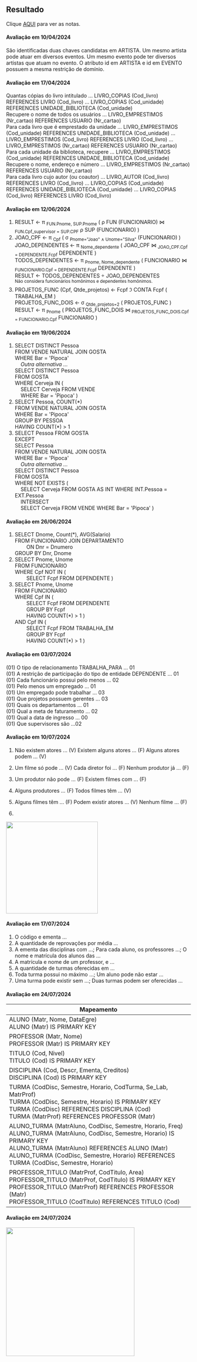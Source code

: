 ## Resultado

Clique [AQUI](../media/bd-2024-1-bcc-resumo.pdf) para ver as notas.

#### Avaliação em 10/04/2024
São identificadas duas chaves candidatas em ARTISTA. Um mesmo artista pode atuar em diversos eventos. Um mesmo evento pode ter diversos artistas que atuam no evento. O atributo id em ARTISTA e id em EVENTO possuem a mesma restrição de domínio.

#### Avaliação em 17/04/2024
Quantas cópias do livro intitulado ... LIVRO_COPIAS (Cod_livro) REFERENCES LIVRO (Cod_livro) ...
LIVRO_COPIAS (Cod_unidade) REFERENCES UNIDADE_BIBLIOTECA (Cod_unidade)<br>
Recupere o nome de todos os usuários ... LIVRO_EMPRESTIMOS (Nr_cartao) REFERENCES USUARIO (Nr_cartao)<br>
Para cada livro que é emprestado da unidade ... LIVRO_EMPRESTIMOS (Cod_unidade) REFERENCES UNIDADE_BIBLIOTECA (Cod_unidade) ... LIVRO_EMPRESTIMOS (Cod_livro) REFERENCES LIVRO (Cod_livro) ... LIVRO_EMPRESTIMOS (Nr_cartao) REFERENCES USUARIO (Nr_cartao)<br>
Para cada unidade da biblioteca, recupere ... LIVRO_EMPRESTIMOS (Cod_unidade) REFERENCES UNIDADE_BIBLIOTECA (Cod_unidade)<br>
Recupere o nome, endereço e número ... LIVRO_EMPRESTIMOS (Nr_cartao) REFERENCES USUARIO (Nr_cartao)<br>
Para cada livro cujo autor (ou coautor) ... LIVRO_AUTOR (Cod_livro) REFERENCES LIVRO (Cod_livro) ... LIVRO_COPIAS (Cod_unidade) REFERENCES UNIDADE_BIBLIOTECA (Cod_unidade) ... LIVRO_COPIAS (Cod_livro) REFERENCES LIVRO (Cod_livro)

#### Avaliação em 12/06/2024
1. RESULT ← π <sub>FUN.Pnome, SUP.Pnome</sub> ( ρ FUN (FUNCIONARIO) ⋈ <sub>FUN.Cpf_supervisor = SUP.CPF</sub> ρ SUP (FUNCIONARIO) )
1. JOAO_CPF ← π <sub>Cpf</sub> ( σ <sub>Pnome="Joao" &#8743; Unome="Silva"</sub> (FUNCIONARIO) )<br>
JOAO_DEPENDENTES ← π <sub>Nome_dependente</sub> ( JOAO_CPF ⋈ <sub>JOAO_CPF.Cpf = DEPENDENTE.Fcpf</sub> DEPENDENTE )<br>
TODOS_DEPENDENTES ← π <sub>Pnome, Nome_dependente</sub> ( FUNCIONARIO ⋈ <sub>FUNCIONARIO.Cpf = DEPENDENTE.Fcpf</sub> DEPENDENTE )<br>
RESULT ← TODOS_DEPENDENTES &#247; JOAO_DEPENDENTES<br>
<sup>Não considera funcionários homônimos e dependentes homônimos.</sup>
1. PROJETOS_FUNC (Cpf, Qtde_projetos) ← Fcpf ℑ CONTA Fcpf ( TRABALHA_EM )<br>
PROJETOS_FUNC_DOIS ← σ <sub>Qtde_projetos=2</sub> ( PROJETOS_FUNC )<br>
RESULT ← π <sub>Pnome</sub> ( PROJETOS_FUNC_DOIS ⋈ <sub>PROJETOS_FUNC_DOIS.Cpf = FUNCIONARIO.Cpf</sub> FUNCIONARIO )

#### Avaliação em 19/06/2024
1. SELECT DISTINCT Pessoa<br>
FROM VENDE NATURAL JOIN GOSTA<br>
WHERE Bar = 'Pipoca'<br>
&nbsp;&nbsp;&nbsp;&nbsp;_Outra alternativa ..._<br>
SELECT DISTINCT Pessoa<br>
FROM GOSTA<br>
WHERE Cerveja IN (<br>
&nbsp;&nbsp;&nbsp;&nbsp;SELECT Cerveja FROM VENDE<br>
&nbsp;&nbsp;&nbsp;&nbsp;WHERE Bar = 'Pipoca' )
2. SELECT Pessoa, COUNT(\*)<br>
FROM VENDE NATURAL JOIN GOSTA<br>
WHERE Bar = 'Pipoca'<br>
GROUP BY PESSOA<br>
HAVING COUNT(*) > 1
3. SELECT Pessoa FROM GOSTA<br>
EXCEPT<br>
SELECT Pessoa<br>
FROM VENDE NATURAL JOIN GOSTA<br>
WHERE Bar = 'Pipoca'<br>
&nbsp;&nbsp;&nbsp;&nbsp;_Outra alternativa ..._<br>
SELECT DISTINCT Pessoa<br>
FROM GOSTA<br>
WHERE NOT EXISTS (<br>
&nbsp;&nbsp;&nbsp;&nbsp;SELECT Cerveja FROM GOSTA AS INT WHERE INT.Pessoa = EXT.Pessoa<br>
&nbsp;&nbsp;&nbsp;&nbsp;INTERSECT<br>
&nbsp;&nbsp;&nbsp;&nbsp;SELECT Cerveja FROM VENDE WHERE Bar = 'Pipoca' )

#### Avaliação em 26/06/2024
1. SELECT Dnome, Count(*), AVG(Salario)<br>
FROM FUNCIONARIO JOIN DEPARTAMENTO<br>
&nbsp;&nbsp;&nbsp;&nbsp;&nbsp;&nbsp;&nbsp;&nbsp;ON Dnr = Dnumero<br>
GROUP BY Dnr, Dnome
2. SELECT Pnome, Unome<br>
FROM FUNCIONARIO<br>
WHERE Cpf NOT IN (<br>
&nbsp;&nbsp;&nbsp;&nbsp;&nbsp;&nbsp;&nbsp;&nbsp;SELECT Fcpf FROM DEPENDENTE )
3. SELECT Pnome, Unome<br>
FROM FUNCIONARIO<br>
WHERE	Cpf IN (<br>
&nbsp;&nbsp;&nbsp;&nbsp;&nbsp;&nbsp;&nbsp;&nbsp;SELECT Fcpf FROM DEPENDENTE<br>
&nbsp;&nbsp;&nbsp;&nbsp;&nbsp;&nbsp;&nbsp;&nbsp;GROUP BY Fcpf<br>
&nbsp;&nbsp;&nbsp;&nbsp;&nbsp;&nbsp;&nbsp;&nbsp;HAVING COUNT(\*) > 1 )<br>
AND Cpf IN (<br>
&nbsp;&nbsp;&nbsp;&nbsp;&nbsp;&nbsp;&nbsp;&nbsp;SELECT Fcpf FROM TRABALHA_EM<br>
&nbsp;&nbsp;&nbsp;&nbsp;&nbsp;&nbsp;&nbsp;&nbsp;GROUP BY Fcpf<br>
&nbsp;&nbsp;&nbsp;&nbsp;&nbsp;&nbsp;&nbsp;&nbsp;HAVING COUNT(\*) > 1 )

#### Avaliação em 03/07/2024

(01) O tipo de relacionamento TRABALHA_PARA ... 01<br>
(01) A restrição de participação do tipo de entidade DEPENDENTE ... 01<br>
(01) Cada funcionário possui pelo menos ... 02<br>
(01) Pelo menos um empregado ... 01<br>
(01) Um empregado pode trabalhar ... 03<br>
(01) Que projetos possuem gerentes ... 03<br>
(01) Quais os departamentos ... 01<br>
(01) Qual a meta de faturamento ... 02<br>
(01) Qual a data de ingresso ... 00<br>
(01) Que supervisores são ...02<br>

#### Avaliação em 10/07/2024

1. Não existem atores ... (V) Existem alguns atores ... (F) Alguns atores podem ... (V)
2. Um filme só pode ... (V) Cada diretor foi ... (F) Nenhum produtor já ... (F)
3. Um produtor não pode ... (F) Existem filmes com ... (F)
4. Alguns produtores ... (F) Todos filmes têm ... (V)
5. Alguns filmes têm ... (F) Podem existir atores ... (V) Nenhum filme ... (F)

6. 
<img src="../media/fig-av-20240710.jpg" width="250">

#### Avaliação em 17/07/2024

1. O código e ementa ...
2. A quantidade de reprovações por média ...
3. A ementa das disciplinas com ...; Para cada aluno, os professores ...; O nome e matrícula dos alunos das ...
4. A matrícula e nome de um professor, e ...
5. A quantidade de turmas oferecidas em ...
6. Toda turma possui no máximo ...; Um aluno pode não estar  ...
7. Uma turma pode existir sem ...; Duas turmas podem ser oferecidas ...

#### Avaliação em 24/07/2024

|Mapeamento|
|-|
|ALUNO (Matr, Nome, DataEgre)<br>ALUNO (Matr) IS PRIMARY KEY|
|PROFESSOR (Matr, Nome)<br>PROFESSOR (Matr) IS PRIMARY KEY|
|TITULO (Cod, Nivel)<br>TITULO (Cod) IS PRIMARY KEY|
|DISCIPLINA (Cod, Descr, Ementa, Creditos)<br>DISCIPLINA (Cod) IS PRIMARY KEY|
|TURMA (CodDisc, Semestre, Horario, CodTurma, Se_Lab, MatrProf)<br>TURMA (CodDisc, Semestre, Horario) IS PRIMARY KEY<br>TURMA (CodDisc) REFERENCES DISCIPLINA (Cod)<br>TURMA (MatrProf) REFERENCES PROFESSOR (Matr)|
|ALUNO_TURMA (MatrAluno, CodDisc, Semestre, Horario, Freq)<br>ALUNO_TURMA (MatrAluno, CodDisc, Semestre, Horario) IS PRIMARY KEY<br>ALUNO_TURMA (MatrAluno) REFERENCES ALUNO (Matr)<br>ALUNO_TURMA (CodDisc, Semestre, Horario) REFERENCES TURMA (CodDisc, Semestre, Horario)|
|PROFESSOR_TITULO (MatrProf, CodTitulo, Area)<br>PROFESSOR_TITULO (MatrProf, CodTitulo) IS PRIMARY KEY<br>PROFESSOR_TITULO (MatrProf) REFERENCES PROFESSOR (Matr)<br>PROFESSOR_TITULO (CodTitulo) REFERENCES TITULO (Cod)|

#### Avaliação em 24/07/2024

<img src="../media/fig-av-20240731.jpg" width="350">
